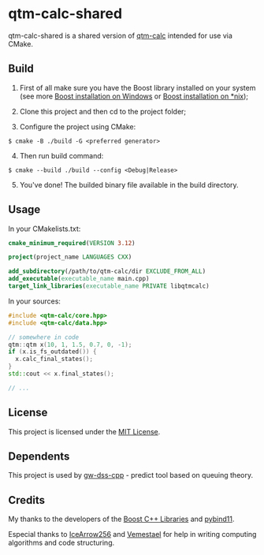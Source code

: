 # qtm-calc-shared

qtm-calc-shared is a shared version of [qtm-calc](https://github.com/andinoriel/qtm-calc) intended for use via CMake.

## Build

1. First of all make sure you have the Boost library installed on your system (see more [Boost installation on Windows](https://www.boost.org/doc/libs/1_75_0/more/getting_started/windows.html) or [Boost installation on *nix](https://www.boost.org/doc/libs/1_75_0/more/getting_started/unix-variants.html));

2. Clone this project and then cd to the project folder;

3. Configure the project using CMake:
```
$ cmake -B ./build -G <preferred generator>
```

4. Then run build command:
```
$ cmake --build ./build --config <Debug|Release>
```

5. You've done! The builded binary file available in the build directory.

## Usage

In your CMakelists.txt:
```cmake
cmake_minimum_required(VERSION 3.12)

project(project_name LANGUAGES CXX)

add_subdirectory(/path/to/qtm-calc/dir EXCLUDE_FROM_ALL)
add_executable(executable_name main.cpp)
target_link_libraries(executable_name PRIVATE libqtmcalc)
```

In your sources:
```cpp
#include <qtm-calc/core.hpp>
#include <qtm-calc/data.hpp>

// somewhere in code
qtm::qtm x(10, 1, 1.5, 0.7, 0, -1);
if (x.is_fs_outdated()) {
  x.calc_final_states();
}
std::cout << x.final_states();

// ...
```

## License

This project is licensed under the [MIT License](LICENSE).

## Dependents

This project is used by [gw-dss-cpp](https://github.com/Vemestael/gw-dss-cpp/) - predict tool based on queuing theory.

## Credits

My thanks to the developers of the [Boost C++ Libraries](https://www.boost.org/) and [pybind11](https://github.com/pybind/pybind11).

Especial thanks to [IceArrow256](https://github.com/IceArrow256) and [Vemestael](https://github.com/Vemestael) for help in writing computing algorithms and code structuring.